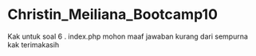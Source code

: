 # Christin_Meiliana_Bootcamp10
Kak untuk soal 6 . index.php
mohon maaf jawaban kurang dari sempurna kak 
terimakasih
